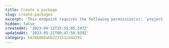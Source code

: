 ```yaml
---
title: Create a package
slug: create-packages
excerpt: 'This endpoint requires the following permission(s): `project_configuration:packages:read_write`.'
hidden: false
createdAt: '2023-04-12T15:55:05.247Z'
updatedAt: '2023-05-31T08:47:58.939Z'
category: 6478b860a6b223151cd4a791
---
```

